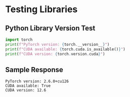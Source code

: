 # Testing Libraries

## Python Library Version Test

```py
import torch
print(f"PyTorch version: {torch.__version__}")
print(f"CUDA available: {torch.cuda.is_available()}")
print(f"CUDA version: {torch.version.cuda}")
```

## Sample Response

```
PyTorch version: 2.6.0+cu126
CUDA available: True
CUDA version: 12.6
```
